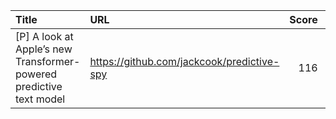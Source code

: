 | Title                                                               | URL                                        |   Score | Date                |
|:--------------------------------------------------------------------|:-------------------------------------------|--------:|:--------------------|
| [P] A look at Apple’s new Transformer-powered predictive text model | https://github.com/jackcook/predictive-spy |     116 | 2023-09-08 13:46:47 |